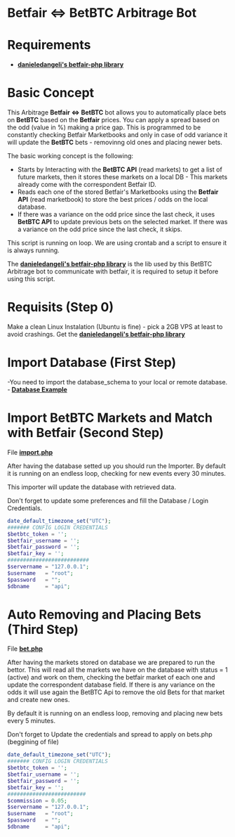 Betfair <=> BetBTC Arbitrage Bot
===


Requirements
===
- <a href="https://github.com/danieledangeli/betfair-php"><b>danieledangeli's betfair-php library</b></a>


Basic Concept
===


This Arbitrage <b>Betfair <=> BetBTC</b> bot allows you to automatically place bets on <b>BetBTC</b> based on the <b>Betfair</b> prices.
You can apply a spread based on the odd (value in %) making a price gap. This is programmed to be constantly checking Betfair Marketbooks and only in case of odd variance it will update the <b>BetBTC</b> bets - removinng old ones and placing newer bets.

The basic working concept is the following:

- Starts by Interacting with the <b>BetBTC API</B> (read markets) to get a list of future markets, then it stores these markets on a local DB - This markets already come with the correspondent Betfair ID.
- Reads each one of the stored Betfair's Marketbooks using the <b>Betfair API</b> (read marketbook) to store the best prices / odds on the local database.</li>
- If there was a variance on the odd price since the last check, it uses <b>BetBTC API</b> to update previous bets on the selected market. If there was a variance on the odd price since the last check, it skips.

This script is running on loop. We are using crontab and a script to ensure it is always running.

The <a href="https://github.com/danieledangeli/betfair-php"><b>danieledangeli's betfair-php library</b></a> is the lib used by this BetBTC Arbitrage bot to communicate with betfair, it is required to setup it before using this script.

Requisits (Step 0)
===

Make a clean Linux Instalation (Ubuntu is fine) - pick a 2GB VPS at least to avoid crashings.
Get the <a href="https://github.com/danieledangeli/betfair-php"><b>danieledangeli's betfair-php library</b></a>


Import Database (First Step)
===

-You need to import the database_schema to your local or remote database.
-<b> <a href="https://github.com/acegilz/betfair-betbtc-bitcoin/blob/master/database_schema.sql">Database Example </b></a>

Import BetBTC Markets and Match with Betfair (Second Step)
===

File <b> <a href="https://github.com/acegilz/betfair-betbtc-bitcoin/blob/master/import.php">import.php </b></a>

After having the database setted up you should run the Importer. By default it is running on an endless loop, checking for new events every 30 minutes.

This importer will update the database with retrieved data.

Don't forget to update some preferences and fill the Database / Login Credentials.

``` php
date_default_timezone_set("UTC");
####### CONFIG LOGIN CREDENTIALS
$betbtc_token = '';
$betfair_username = '';
$betfair_password = '';
$betfair_key = '';
##########################
$servername = "127.0.0.1";
$username   = "root";
$password   = "";
$dbname     = "api";
```

Auto Removing and Placing Bets (Third Step)
===

File <b> <a href="https://github.com/acegilz/betfair-betbtc-bitcoin/blob/master/bet.php">bet.php </b></a>

After having the markets stored on database we are prepared to run the bettor. This will read all the markets we have on the database with status = 1 (active) and work on them, checking the betfair market of each one and update the correspondent database field. If there is any variance on the odds it will use again the BetBTC Api to remove the old Bets for that market and create new ones.

By default it is running on an endless loop, removing and placing new bets every 5 minutes.

Don't forget to Update the credentials and spread to apply on bets.php (beggining of file)

``` php
date_default_timezone_set("UTC");
####### CONFIG LOGIN CREDENTIALS
$betbtc_token = '';
$betfair_username = '';
$betfair_password = '';
$betfair_key = '';
#########################
$commission = 0.05;
$servername = "127.0.0.1";
$username   = "root";
$password   = "";
$dbname     = "api";
```
